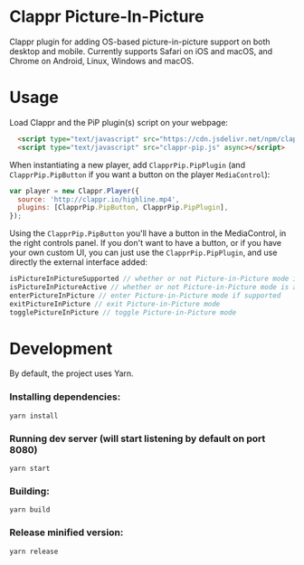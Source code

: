# Clappr Picture-In-Picture

Clappr plugin for adding OS-based picture-in-picture support on both desktop and mobile. Currently supports Safari on iOS and macOS, and Chrome on Android, Linux, Windows and macOS.

# Usage

Load Clappr and the PiP plugin(s) script on your webpage:

```html
  <script type="text/javascript" src="https://cdn.jsdelivr.net/npm/clappr@latest/dist/clappr.min.js"></script>
  <script type="text/javascript" src="clappr-pip.js" async></script>
```

When instantiating a new player, add `ClapprPip.PipPlugin` (and `ClapprPip.PipButton` if you want a button on the player `MediaControl`):

```javascript
var player = new Clappr.Player({
  source: 'http://clappr.io/highline.mp4',
  plugins: [ClapprPip.PipButton, ClapprPip.PipPlugin],
});
```

Using the `ClapprPip.PipButton` you'll have a button in the MediaControl, in the right controls panel. If you don't want to have a button, or if you have your own custom UI, you can just use the `ClapprPip.PipPlugin`, and use directly the external interface added:

```javascript
isPictureInPictureSupported // whether or not Picture-in-Picture mode is supported on the current Browser/OS
isPictureInPictureActive // whether or not Picture-in-Picture mode is active
enterPictureInPicture // enter Picture-in-Picture mode if supported
exitPictureInPicture // exit Picture-in-Picture mode
togglePictureInPicture // toggle Picture-in-Picture mode
```

# Development

By default, the project uses Yarn.

### Installing dependencies:

`yarn install`

### Running dev server (will start listening by default on port 8080)

`yarn start`

### Building:

`yarn build`

### Release minified version:

`yarn release`
